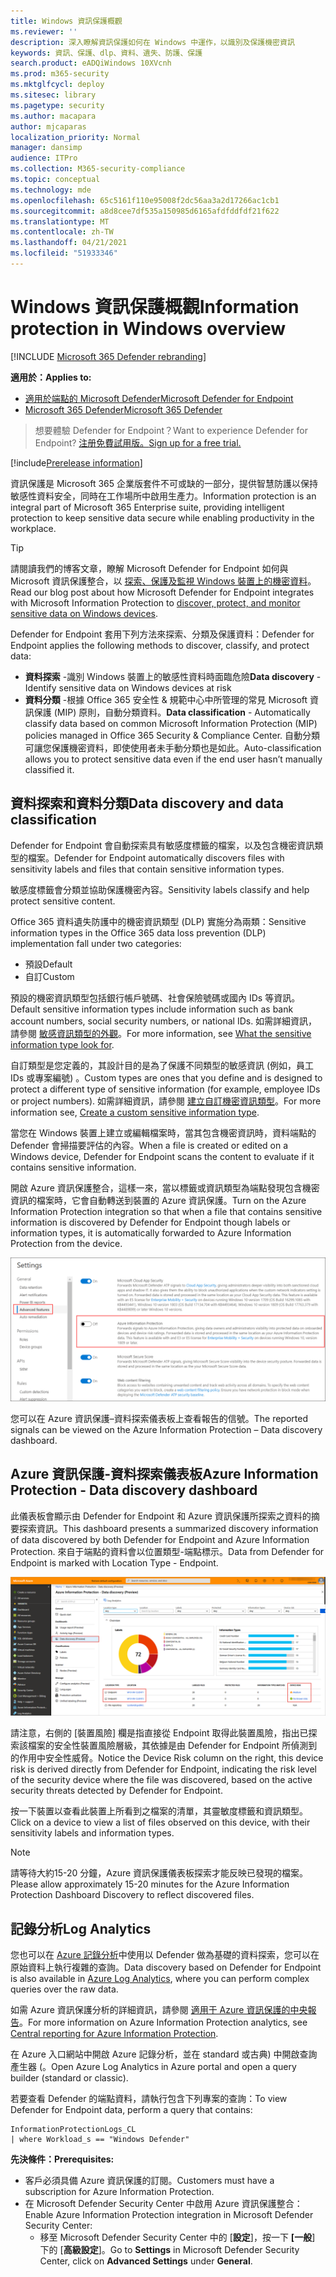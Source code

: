 ```yaml
---
title: Windows 資訊保護概觀
ms.reviewer: ''
description: 深入瞭解資訊保護如何在 Windows 中運作，以識別及保護機密資訊
keywords: 資訊、保護、dlp、資料、遺失、防護、保護
search.product: eADQiWindows 10XVcnh
ms.prod: m365-security
ms.mktglfcycl: deploy
ms.sitesec: library
ms.pagetype: security
ms.author: macapara
author: mjcaparas
localization_priority: Normal
manager: dansimp
audience: ITPro
ms.collection: M365-security-compliance
ms.topic: conceptual
ms.technology: mde
ms.openlocfilehash: 65c5161f110e95008f2dc56aa3a2d17266ac1cb1
ms.sourcegitcommit: a8d8cee7df535a150985d6165afdfddfdf21f622
ms.translationtype: MT
ms.contentlocale: zh-TW
ms.lasthandoff: 04/21/2021
ms.locfileid: "51933346"
---
```

# <a name="information-protection-in-windows-overview"></a><span data-ttu-id="3ed80-104">Windows 資訊保護概觀</span><span class="sxs-lookup"><span data-stu-id="3ed80-104">Information protection in Windows overview</span></span>

[!INCLUDE [Microsoft 365 Defender rebranding](../../includes/microsoft-defender.md)]

<span data-ttu-id="3ed80-105">**適用於：**</span><span class="sxs-lookup"><span data-stu-id="3ed80-105">**Applies to:**</span></span>

- [<span data-ttu-id="3ed80-106">適用於端點的 Microsoft Defender</span><span class="sxs-lookup"><span data-stu-id="3ed80-106">Microsoft Defender for Endpoint</span></span>](https://go.microsoft.com/fwlink/p/?linkid=2154037)
- [<span data-ttu-id="3ed80-107">Microsoft 365 Defender</span><span class="sxs-lookup"><span data-stu-id="3ed80-107">Microsoft 365 Defender</span></span>](https://go.microsoft.com/fwlink/?linkid=2118804)

> <span data-ttu-id="3ed80-108">想要體驗 Defender for Endpoint？</span><span class="sxs-lookup"><span data-stu-id="3ed80-108">Want to experience Defender for Endpoint?</span></span> [<span data-ttu-id="3ed80-109">注册免費試用版。</span><span class="sxs-lookup"><span data-stu-id="3ed80-109">Sign up for a free trial.</span></span>](https://www.microsoft.com/microsoft-365/windows/microsoft-defender-atp?ocid=docs-wdatp-exposedapis-abovefoldlink) 


[!include[Prerelease information](../../includes/prerelease.md)]

<span data-ttu-id="3ed80-110">資訊保護是 Microsoft 365 企業版套件不可或缺的一部分，提供智慧防護以保持敏感性資料安全，同時在工作場所中啟用生產力。</span><span class="sxs-lookup"><span data-stu-id="3ed80-110">Information protection is an integral part of Microsoft 365 Enterprise suite, providing intelligent protection to keep sensitive data secure while enabling productivity in the workplace.</span></span>


>[!TIP]
> <span data-ttu-id="3ed80-111">請閱讀我們的博客文章，瞭解 Microsoft Defender for Endpoint 如何與 Microsoft 資訊保護整合，以 [探索、保護及監視 Windows 裝置上的機密資料](https://cloudblogs.microsoft.com/microsoftsecure/2019/01/17/windows-defender-atp-integrates-with-microsoft-information-protection-to-discover-protect-and-monitor-sensitive-data-on-windows-devices/)。</span><span class="sxs-lookup"><span data-stu-id="3ed80-111">Read our blog post about how Microsoft Defender for Endpoint integrates with Microsoft Information Protection to [discover, protect, and monitor sensitive data on Windows devices](https://cloudblogs.microsoft.com/microsoftsecure/2019/01/17/windows-defender-atp-integrates-with-microsoft-information-protection-to-discover-protect-and-monitor-sensitive-data-on-windows-devices/).</span></span>

<span data-ttu-id="3ed80-112">Defender for Endpoint 套用下列方法來探索、分類及保護資料：</span><span class="sxs-lookup"><span data-stu-id="3ed80-112">Defender for Endpoint applies the following methods to discover, classify, and protect data:</span></span>

- <span data-ttu-id="3ed80-113">**資料探索** -識別 Windows 裝置上的敏感性資料時面臨危險</span><span class="sxs-lookup"><span data-stu-id="3ed80-113">**Data discovery** - Identify sensitive data on Windows devices at risk</span></span>
- <span data-ttu-id="3ed80-114">**資料分類** -根據 Office 365 安全性 & 規範中心中所管理的常見 Microsoft 資訊保護 (MIP) 原則，自動分類資料。</span><span class="sxs-lookup"><span data-stu-id="3ed80-114">**Data classification** - Automatically classify data based on common Microsoft Information Protection (MIP) policies managed in Office 365 Security & Compliance Center.</span></span> <span data-ttu-id="3ed80-115">自動分類可讓您保護機密資料，即使使用者未手動分類也是如此。</span><span class="sxs-lookup"><span data-stu-id="3ed80-115">Auto-classification allows you to protect sensitive data even if the end user hasn’t manually classified it.</span></span>


## <a name="data-discovery-and-data-classification"></a><span data-ttu-id="3ed80-116">資料探索和資料分類</span><span class="sxs-lookup"><span data-stu-id="3ed80-116">Data discovery and data classification</span></span>

<span data-ttu-id="3ed80-117">Defender for Endpoint 會自動探索具有敏感度標籤的檔案，以及包含機密資訊類型的檔案。</span><span class="sxs-lookup"><span data-stu-id="3ed80-117">Defender for Endpoint automatically discovers files with sensitivity labels and files that contain sensitive information types.</span></span>

<span data-ttu-id="3ed80-118">敏感度標籤會分類並協助保護機密內容。</span><span class="sxs-lookup"><span data-stu-id="3ed80-118">Sensitivity labels classify and help protect sensitive content.</span></span>

<span data-ttu-id="3ed80-119">Office 365 資料遺失防護中的機密資訊類型 (DLP) 實施分為兩類：</span><span class="sxs-lookup"><span data-stu-id="3ed80-119">Sensitive information types in the Office 365 data loss prevention (DLP) implementation fall under two categories:</span></span>

- <span data-ttu-id="3ed80-120">預設</span><span class="sxs-lookup"><span data-stu-id="3ed80-120">Default</span></span>
- <span data-ttu-id="3ed80-121">自訂</span><span class="sxs-lookup"><span data-stu-id="3ed80-121">Custom</span></span>

<span data-ttu-id="3ed80-122">預設的機密資訊類型包括銀行帳戶號碼、社會保險號碼或國內 IDs 等資訊。</span><span class="sxs-lookup"><span data-stu-id="3ed80-122">Default sensitive information types include information such as bank account numbers, social security numbers, or national IDs.</span></span> <span data-ttu-id="3ed80-123">如需詳細資訊，請參閱 [敏感資訊類型的外觀](https://docs.microsoft.com/office365/securitycompliance/what-the-sensitive-information-types-look-for)。</span><span class="sxs-lookup"><span data-stu-id="3ed80-123">For more information, see [What the sensitive information type look for](https://docs.microsoft.com/office365/securitycompliance/what-the-sensitive-information-types-look-for).</span></span>

<span data-ttu-id="3ed80-124">自訂類型是您定義的，其設計目的是為了保護不同類型的敏感資訊 (例如，員工 IDs 或專案編號) 。</span><span class="sxs-lookup"><span data-stu-id="3ed80-124">Custom types are ones that you define and is designed to protect a different type of sensitive information (for example, employee IDs or project numbers).</span></span> <span data-ttu-id="3ed80-125">如需詳細資訊，請參閱 [建立自訂機密資訊類型](https://docs.microsoft.com/office365/securitycompliance/create-a-custom-sensitive-information-type)。</span><span class="sxs-lookup"><span data-stu-id="3ed80-125">For more information see, [Create a custom sensitive information type](https://docs.microsoft.com/office365/securitycompliance/create-a-custom-sensitive-information-type).</span></span>

<span data-ttu-id="3ed80-126">當您在 Windows 裝置上建立或編輯檔案時，當其包含機密資訊時，資料端點的 Defender 會掃描要評估的內容。</span><span class="sxs-lookup"><span data-stu-id="3ed80-126">When a file is created or edited on a  Windows device, Defender for Endpoint scans the content to evaluate if it contains sensitive information.</span></span>

<span data-ttu-id="3ed80-127">開啟 Azure 資訊保護整合，這樣一來，當以標籤或資訊類型為端點發現包含機密資訊的檔案時，它會自動轉送到裝置的 Azure 資訊保護。</span><span class="sxs-lookup"><span data-stu-id="3ed80-127">Turn on the Azure Information Protection integration so that when a file that contains sensitive information is discovered by Defender for Endpoint though labels or information types, it is automatically forwarded to Azure Information Protection from the device.</span></span>

![使用 Azure 資訊保護的 [設定] 頁面的圖像](images/atp-settings-aip.png)

<span data-ttu-id="3ed80-129">您可以在 Azure 資訊保護–資料探索儀表板上查看報告的信號。</span><span class="sxs-lookup"><span data-stu-id="3ed80-129">The reported signals can be viewed on the Azure Information Protection – Data discovery dashboard.</span></span>

## <a name="azure-information-protection---data-discovery-dashboard"></a><span data-ttu-id="3ed80-130">Azure 資訊保護-資料探索儀表板</span><span class="sxs-lookup"><span data-stu-id="3ed80-130">Azure Information Protection - Data discovery dashboard</span></span>

<span data-ttu-id="3ed80-131">此儀表板會顯示由 Defender for Endpoint 和 Azure 資訊保護所探索之資料的摘要探索資訊。</span><span class="sxs-lookup"><span data-stu-id="3ed80-131">This dashboard presents a summarized discovery information of data discovered by both Defender for Endpoint and Azure Information Protection.</span></span> <span data-ttu-id="3ed80-132">來自于端點的資料會以位置類型-端點標示。</span><span class="sxs-lookup"><span data-stu-id="3ed80-132">Data from Defender for Endpoint is marked with Location Type - Endpoint.</span></span>

![Azure 資訊保護的影像-資料探索](images/azure-data-discovery.png)

<span data-ttu-id="3ed80-134">請注意，右側的 [裝置風險] 欄是指直接從 Endpoint 取得此裝置風險，指出已探索該檔案的安全性裝置風險層級，其依據是由 Defender for Endpoint 所偵測到的作用中安全性威脅。</span><span class="sxs-lookup"><span data-stu-id="3ed80-134">Notice the Device Risk column on the right, this device risk is derived directly from Defender for Endpoint, indicating the risk level of the security device where the file was discovered, based on the active security threats detected by Defender for Endpoint.</span></span>

<span data-ttu-id="3ed80-135">按一下裝置以查看此裝置上所看到之檔案的清單，其靈敏度標籤和資訊類型。</span><span class="sxs-lookup"><span data-stu-id="3ed80-135">Click on a device to view a list of files observed on this device, with their sensitivity labels and information types.</span></span>

>[!NOTE]
><span data-ttu-id="3ed80-136">請等待大約15-20 分鐘，Azure 資訊保護儀表板探索才能反映已發現的檔案。</span><span class="sxs-lookup"><span data-stu-id="3ed80-136">Please allow approximately 15-20 minutes for the Azure Information Protection Dashboard Discovery to reflect discovered files.</span></span>

## <a name="log-analytics"></a><span data-ttu-id="3ed80-137">記錄分析</span><span class="sxs-lookup"><span data-stu-id="3ed80-137">Log Analytics</span></span>

<span data-ttu-id="3ed80-138">您也可以在 [Azure 記錄分析](https://docs.microsoft.com/azure/log-analytics/log-analytics-overview)中使用以 Defender 做為基礎的資料探索，您可以在原始資料上執行複雜的查詢。</span><span class="sxs-lookup"><span data-stu-id="3ed80-138">Data discovery based on Defender for Endpoint is also available in [Azure Log Analytics](https://docs.microsoft.com/azure/log-analytics/log-analytics-overview), where you can perform complex queries over the raw data.</span></span>

<span data-ttu-id="3ed80-139">如需 Azure 資訊保護分析的詳細資訊，請參閱 [適用于 Azure 資訊保護的中央報告](https://docs.microsoft.com/azure/information-protection/reports-aip)。</span><span class="sxs-lookup"><span data-stu-id="3ed80-139">For more information on Azure Information Protection analytics, see [Central reporting for Azure Information Protection](https://docs.microsoft.com/azure/information-protection/reports-aip).</span></span>

<span data-ttu-id="3ed80-140">在 Azure 入口網站中開啟 Azure 記錄分析，並在 standard 或古典) 中開啟查詢產生器 (。</span><span class="sxs-lookup"><span data-stu-id="3ed80-140">Open Azure Log Analytics in Azure portal and open a query builder (standard or classic).</span></span>

<span data-ttu-id="3ed80-141">若要查看 Defender 的端點資料，請執行包含下列專案的查詢：</span><span class="sxs-lookup"><span data-stu-id="3ed80-141">To view Defender for Endpoint data, perform a query that contains:</span></span>

```
InformationProtectionLogs_CL
| where Workload_s == "Windows Defender"
```

<span data-ttu-id="3ed80-142">**先決條件：**</span><span class="sxs-lookup"><span data-stu-id="3ed80-142">**Prerequisites:**</span></span>

- <span data-ttu-id="3ed80-143">客戶必須具備 Azure 資訊保護的訂閱。</span><span class="sxs-lookup"><span data-stu-id="3ed80-143">Customers must have a subscription for Azure Information Protection.</span></span>
- <span data-ttu-id="3ed80-144">在 Microsoft Defender Security Center 中啟用 Azure 資訊保護整合：</span><span class="sxs-lookup"><span data-stu-id="3ed80-144">Enable Azure Information Protection integration in Microsoft Defender Security Center:</span></span>
    - <span data-ttu-id="3ed80-145">移至 Microsoft Defender Security Center 中的 [**設定**]，按一下 **[一般**] 下的 [**高級設定**]。</span><span class="sxs-lookup"><span data-stu-id="3ed80-145">Go to **Settings** in Microsoft Defender Security Center, click on **Advanced Settings** under **General**.</span></span>



